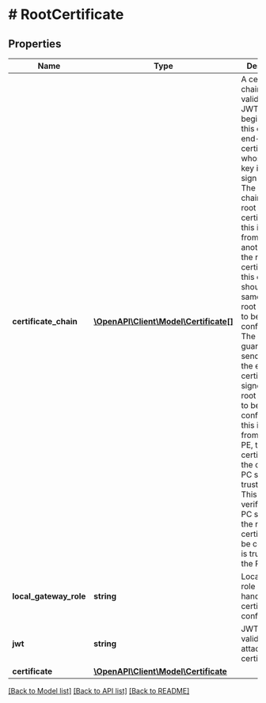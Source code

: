 # # RootCertificate

## Properties

Name | Type | Description | Notes
------------ | ------------- | ------------- | -------------
**certificate_chain** | [**\OpenAPI\Client\Model\Certificate[]**](Certificate.md) | A certificate chain for validating JWT. At the beginning of this chain is an end-entity certificate whose private key is used to sign the JWT. The end of the chain is the root certificate. If this is passed from one PC to another PC, the root certificate in this chain should be the same as the root certificate to be configured. The chain guarantee the sender owns the end-entity certificate signed by the root certificate to be configured. If this is passed from one PC to PE, the root certificate in the chain on PC should be trusted by PE. This is to verify that the PC sending the root certificate to be configured is trusted by the PE. | [optional]
**local_gateway_role** | **string** | Local gateway role in handling root certificate configurations. |
**jwt** | **string** | JWT for validating the attached root certificate. | [optional]
**certificate** | [**\OpenAPI\Client\Model\Certificate**](Certificate.md) |  | [optional]

[[Back to Model list]](../../README.md#models) [[Back to API list]](../../README.md#endpoints) [[Back to README]](../../README.md)
